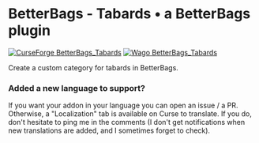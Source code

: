 # BetterBags - Tabards • a BetterBags plugin
[![CurseForge BetterBags_Tabards](https://img.shields.io/badge/CurseForge-BetterBags_Tabards-EB622B.svg?style=flat)](https://www.curseforge.com/wow/addons/betterbags-tabards)
[![Wago BetterBags_Tabards](https://img.shields.io/badge/Wago-BetterBags_Tabards-B71D23.svg?style=flat)](https://addons.wago.io/addons/betterbags-tabards)

Create a custom category for tabards in BetterBags.

### Added a new language to support?

If you want your addon in your language you can open an issue / a PR. Otherwise, a "Localization" tab is available on Curse to translate. If you do, don't hesitate to ping me in the comments (I don't get notifications when new translations are added, and I sometimes forget to check).
